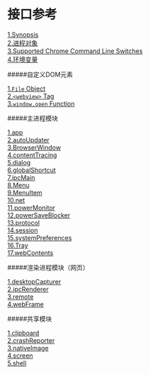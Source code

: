 # 接口参考

[1.Synopsis](synopsis.html)   
[2.进程对象](process-object.html)   
[3.Supported Chrome Command Line Switches](supported-chrome-command-line-switches.html)   
[4.环境变量](environment-variables.html)   


#####自定义DOM元素

[1.`File` Object](DOM/file-object.html)   
[2.`<webview>` Tag](DOM/webview-tag.html)   
[3.`window.open` Function](DOM/window-open-function.html)   

#####主进程模块

[1.app](main/app.html)    
[2.autoUpdater](main/autoUpdater.html)    
[3.BrowserWindow](main/BrowserWindow.html)   
[4.contentTracing](main/contentTracing.html)   
[5.dialog](main/dialog.html)   
[6.globalShortcut](main/globalShortcut.html)   
[7.ipcMain](main/ipcMain.html)   
[8.Menu](main/Menu.html)   
[9.MenuItem](main/MenuItem.html)   
[10.net](main/net.html)   
[11.powerMonitor](main/powerMonitor.html)   
[12.powerSaveBlocker](main/powerSaveBlocker.html)   
[13.protocol](main/protocol.html)   
[14.session](main/session.html)   
[15.systemPreferences](main/systemPreferences.html)   
[16.Tray](main/Tray.html)   
[17.webContents](main/webContents.html)   

#####渲染进程模块（网页）

[1.desktopCapturer](renderer/desktopCapturer.html)    
[2.ipcRenderer](renderer/ipcRenderer.html)   
[3.remote](renderer/remote.html)   
[4.webFrame](renderer/webFrame.html) 

#####共享模块  

[1.clipboard](both/clipboard.html)    
[2.crashReporter](both/crashReporter.html)   
[3.nativeImage](both/nativeImage.html)   
[4.screen](both/screen.html)   
[5.shell](both/shell.html)   


